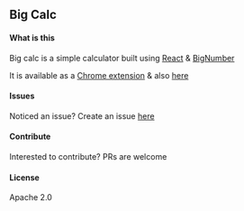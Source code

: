 ## Big Calc

#### What is this
Big calc is a simple calculator built using [React](https://reactjs.org/) & [BigNumber](https://www.npmjs.com/package/bignumber.js)

It is available as a [Chrome extension](https://chrome.google.com/webstore/detail/big-calc/jlkaidnchiknhmigbgfmopmfnoiemnpe?hl=en-GB) & also [here]( https://anupvarghese.github.io/big-calc/)

#### Issues
Noticed an issue? Create an issue [here](https://github.com/anupvarghese/big-calc/issues)

#### Contribute
Interested to contribute? PRs are welcome

#### License
Apache 2.0